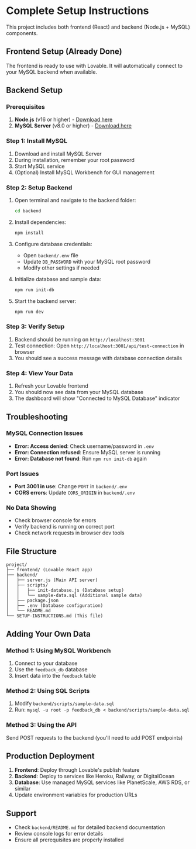 
# Complete Setup Instructions

This project includes both frontend (React) and backend (Node.js + MySQL) components.

## Frontend Setup (Already Done)

The frontend is ready to use with Lovable. It will automatically connect to your MySQL backend when available.

## Backend Setup

### Prerequisites
1. **Node.js** (v16 or higher) - [Download here](https://nodejs.org/)
2. **MySQL Server** (v8.0 or higher) - [Download here](https://dev.mysql.com/downloads/mysql/)

### Step 1: Install MySQL
1. Download and install MySQL Server
2. During installation, remember your root password
3. Start MySQL service
4. (Optional) Install MySQL Workbench for GUI management

### Step 2: Setup Backend
1. Open terminal and navigate to the backend folder:
   ```bash
   cd backend
   ```

2. Install dependencies:
   ```bash
   npm install
   ```

3. Configure database credentials:
   - Open `backend/.env` file
   - Update `DB_PASSWORD` with your MySQL root password
   - Modify other settings if needed

4. Initialize database and sample data:
   ```bash
   npm run init-db
   ```

5. Start the backend server:
   ```bash
   npm run dev
   ```

### Step 3: Verify Setup
1. Backend should be running on `http://localhost:3001`
2. Test connection: Open `http://localhost:3001/api/test-connection` in browser
3. You should see a success message with database connection details

### Step 4: View Your Data
1. Refresh your Lovable frontend
2. You should now see data from your MySQL database
3. The dashboard will show "Connected to MySQL Database" indicator

## Troubleshooting

### MySQL Connection Issues
- **Error: Access denied**: Check username/password in `.env`
- **Error: Connection refused**: Ensure MySQL server is running
- **Error: Database not found**: Run `npm run init-db` again

### Port Issues
- **Port 3001 in use**: Change `PORT` in `backend/.env`
- **CORS errors**: Update `CORS_ORIGIN` in `backend/.env`

### No Data Showing
- Check browser console for errors
- Verify backend is running on correct port
- Check network requests in browser dev tools

## File Structure
```
project/
├── frontend/ (Lovable React app)
├── backend/
│   ├── server.js (Main API server)
│   ├── scripts/
│   │   ├── init-database.js (Database setup)
│   │   └── sample-data.sql (Additional sample data)
│   ├── package.json
│   ├── .env (Database configuration)
│   └── README.md
└── SETUP-INSTRUCTIONS.md (This file)
```

## Adding Your Own Data

### Method 1: Using MySQL Workbench
1. Connect to your database
2. Use the `feedback_db` database
3. Insert data into the `feedback` table

### Method 2: Using SQL Scripts
1. Modify `backend/scripts/sample-data.sql`
2. Run: `mysql -u root -p feedback_db < backend/scripts/sample-data.sql`

### Method 3: Using the API
Send POST requests to the backend (you'll need to add POST endpoints)

## Production Deployment
1. **Frontend**: Deploy through Lovable's publish feature
2. **Backend**: Deploy to services like Heroku, Railway, or DigitalOcean
3. **Database**: Use managed MySQL services like PlanetScale, AWS RDS, or similar
4. Update environment variables for production URLs

## Support
- Check `backend/README.md` for detailed backend documentation
- Review console logs for error details
- Ensure all prerequisites are properly installed
